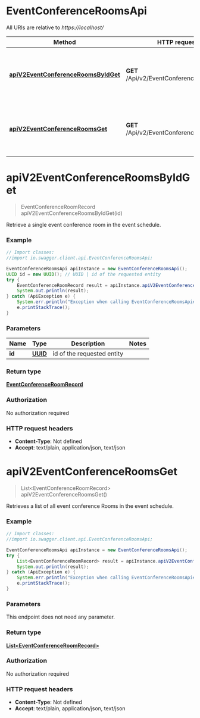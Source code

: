# EventConferenceRoomsApi

All URIs are relative to *https://localhost/*

Method | HTTP request | Description
------------- | ------------- | -------------
[**apiV2EventConferenceRoomsByIdGet**](EventConferenceRoomsApi.md#apiV2EventConferenceRoomsByIdGet) | **GET** /Api/v2/EventConferenceRooms/{Id} | Retrieve a single event conference room in the event schedule.
[**apiV2EventConferenceRoomsGet**](EventConferenceRoomsApi.md#apiV2EventConferenceRoomsGet) | **GET** /Api/v2/EventConferenceRooms | Retrieves a list of all event conference Rooms in the event schedule.


<a name="apiV2EventConferenceRoomsByIdGet"></a>
# **apiV2EventConferenceRoomsByIdGet**
> EventConferenceRoomRecord apiV2EventConferenceRoomsByIdGet(id)

Retrieve a single event conference room in the event schedule.

### Example
```java
// Import classes:
//import io.swagger.client.api.EventConferenceRoomsApi;

EventConferenceRoomsApi apiInstance = new EventConferenceRoomsApi();
UUID id = new UUID(); // UUID | id of the requested entity
try {
    EventConferenceRoomRecord result = apiInstance.apiV2EventConferenceRoomsByIdGet(id);
    System.out.println(result);
} catch (ApiException e) {
    System.err.println("Exception when calling EventConferenceRoomsApi#apiV2EventConferenceRoomsByIdGet");
    e.printStackTrace();
}
```

### Parameters

Name | Type | Description  | Notes
------------- | ------------- | ------------- | -------------
 **id** | [**UUID**](.md)| id of the requested entity |

### Return type

[**EventConferenceRoomRecord**](EventConferenceRoomRecord.md)

### Authorization

No authorization required

### HTTP request headers

 - **Content-Type**: Not defined
 - **Accept**: text/plain, application/json, text/json

<a name="apiV2EventConferenceRoomsGet"></a>
# **apiV2EventConferenceRoomsGet**
> List&lt;EventConferenceRoomRecord&gt; apiV2EventConferenceRoomsGet()

Retrieves a list of all event conference Rooms in the event schedule.

### Example
```java
// Import classes:
//import io.swagger.client.api.EventConferenceRoomsApi;

EventConferenceRoomsApi apiInstance = new EventConferenceRoomsApi();
try {
    List<EventConferenceRoomRecord> result = apiInstance.apiV2EventConferenceRoomsGet();
    System.out.println(result);
} catch (ApiException e) {
    System.err.println("Exception when calling EventConferenceRoomsApi#apiV2EventConferenceRoomsGet");
    e.printStackTrace();
}
```

### Parameters
This endpoint does not need any parameter.

### Return type

[**List&lt;EventConferenceRoomRecord&gt;**](EventConferenceRoomRecord.md)

### Authorization

No authorization required

### HTTP request headers

 - **Content-Type**: Not defined
 - **Accept**: text/plain, application/json, text/json

